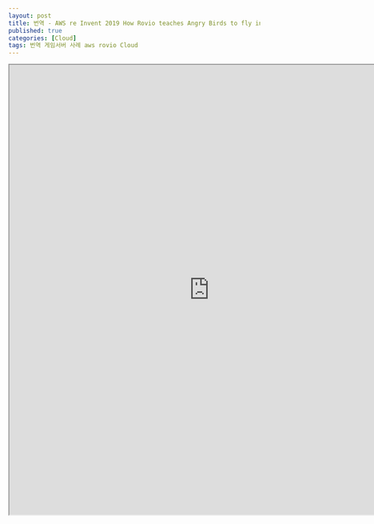 ```yaml
---
layout: post
title: 번역 - AWS re Invent 2019 How Rovio teaches Angry Birds to fly in the cloud using ML
published: true
categories: [Cloud]
tags: 번역 게임서버 사례 aws rovio Cloud
---
```

<iframe width="800" height="900" src="https://docs.google.com/document/d/e/2PACX-1vSQ9Fjqq3K9ClnFaLjrxLjk9neFcDhQgUviEKA-qIOAVTq0XtEqARmnAE1vH-aStLyzWFP9XBEYdu2_/pub?embedded=true"></iframe>  